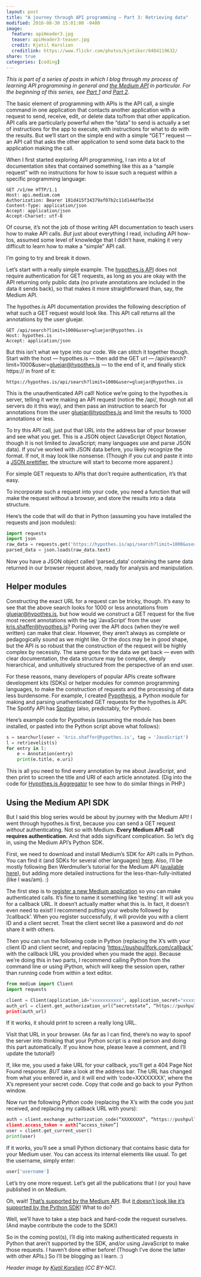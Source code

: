 ```yaml
---
layout: post
title: "A journey through API programming ― Part 3: Retrieving data"
modified: 2016-08-30 15:01:00 -0400
image:
  feature: apiHeader3.jpg
  teaser: apiHeader3-teaser.jpg
  credit: Kjetil Korslien
  creditlink: https://www.flickr.com/photos/kjetikor/8484119632/
share: true
categories: [coding]
---
```


*This is part of a series of posts in which I blog through my process of learning API programming in general and* [*the Medium API*](https://medium.com/blog/the-medium-api-is-now-open-to-everyone-3f4642e5c850#.8ehvndx6y) *in particular. For the beginning of this series, see* [*Part 1*](http://kris.shaffermusic.com/2016/08/journey-through-api-programming-1/) *and* [*Part 2*](http://kris.shaffermusic.com/2016/08/journey-through-api-programming-2/)*.*

The basic element of programming with APIs is the API call, a single command in one application that contacts another application with a request to send, receive, edit, or delete data to/from that other application. API calls are particularly powerful when the “data” to send is actually a set of instructions for the app to execute, with instructions for what to do with the results. But we’ll start on the simple end with a simple “GET” request ― an API call that asks the other application to send some data back to the application making the call.

When I first started exploring API programming, I ran into a lot of documentation sites that contained something like this as a “sample request” with no instructions for how to issue such a request within a specific programming language:

~~~
GET /v1/me HTTP/1.1
Host: api.medium.com
Authorization: Bearer 181d415f34379af07b2c11d144dfbe35d
Content-Type: application/json
Accept: application/json
Accept-Charset: utf-8
~~~

Of course, it’s not the job of those writing API documentation to teach users how to make API calls. *But* just about everything I read, including API how-tos, assumed some level of knowledge that I didn’t have, making it very difficult to learn how to make a “simple” API call.

I’m going to try and break it down.

Let’s start with a really simple example. The [hypothes.is API](https://h.readthedocs.io/en/latest/api/) does not require authentication for GET requests, as long as you are okay with the API returning only public data (no private annotations are included in the data it sends back), so that makes it more straightforward than, say, the Medium API.

The hypothes.is API documentation provides the following description of what such a GET request would look like. This API call returns all the annotations by the user gluejar.

~~~
GET /api/search?limit=1000&user=gluejar@hypothes.is
Host: hypothes.is
Accept: application/json
~~~

But this isn’t what we type into our code. We can stitch it together though. Start with the host ― hypothes.is ― then add the GET url ― /api/search?limit=1000&user=gluejar@hypothes.is ― to the end of it, and finally stick https:// in front of it:

~~~
https://hypothes.is/api/search?limit=1000&user=gluejar@hypothes.is
~~~

This is the unauthenticated API call! Notice we’re going to the hypothes.is server, telling it we’re making an API request (notice the /api/, though not all servers do it this way), and then pass an instruction to search for annotations from the user gluejar@hypothes.is and limit the results to 1000 annotations or less.

To try this API call, just put that URL into the address bar of your browser and see what you get. This is a JSON object (JavaScript Object Notation, though it is not limited to JavaScript; many languages use and parse JSON data). If you’ve worked with JSON data before, you likely recognize the format. If not, it may look like nonsense. (Though if you cut and paste it into a [JSON prettifier](https://jsonformatter.curiousconcept.com/), the structure will start to become more apparent.)

For simple GET requests to APIs that don’t require authentication, it’s that easy.

To incorporate such a request into your code, you need a function that will make the request without a browser, and store the results into a data structure.

Here’s the code that will do that in Python (assuming you have installed the requests and json modules):

~~~python
import requests
import json
raw_data = requests.get('https://hypothes.is/api/search?limit=1000&user=gluejar@hypothes.is')
parsed_data = json.loads(raw_data.text)
~~~

Now you have a JSON object called ‘parsed\_data’ containing the same data returned in our browser request above, ready for analysis and manipulation.

## Helper modules

Constructing the exact URL for a request can be tricky, though. It’s easy to see that the above search looks for 1000 or less annotations from gluejar@hypothes.is, but how would we construct a GET request for the five most recent annotations with the tag ‘JavaScript’ from the user kris.shaffer@hypothes.is? Poring over the API docs (when they’re well written) can make that clear. However, they aren’t always as complete or pedagogically sound as we might like. Or the docs may be in good shape, but the API is so robust that the construction of the request will be highly complex by necessity. The same goes for the data we get back ― even with clear documentation, the data structure may be complex, deeply hierarchical, and unituitively structured from the perspective of an end user.

For these reasons, many developers of popular APIs create software development kits (SDKs) or helper modules for common programming languages, to make the construction of requests and the processing of data less burdensome. For example, I created [Pypothesis](https://github.com/kshaffer/pypothesis), a Python module for making and parsing unathenticated GET requests for the hypothes.is API. The Spotify API has [Spotipy](https://spotipy.readthedocs.io/en/latest/) (also, predictably, for Python).

Here’s example code for Pypothesis (assuming the module has been installed, or pasted into the Python script above what follows):

~~~python
s = searchurl(user = 'kris.shaffer@hypothes.is', tag = 'JavaScript')
l = retrievelist(s)
for entry in l:
    e = Annotation(entry)
    print(e.title, e.uri)
~~~

This is all you need to find every annotation by me about JavaScript, and then print to screen the title and URI of each article annotated. (Dig into the code for [Hypothes.is Aggregator](https://github.com/kshaffer/hypothesis_aggregator) to see how to do similar things in PHP.)

## Using the Medium API SDK

But I said this blog series would be about by journey with the Medium API! I went through hypothes.is first, because you can send a GET request *without* authenticating. Not so with Medium. **Every Medium API call requires authentication.** And that adds significant complication. So let’s dig in, using the Medium API’s Python SDK.

First, we need to download and install Medium’s SDK for API calls in Python. You can find it (and SDKs for several other languages) [here](https://github.com/Medium/medium-api-docs/blob/master/SDK.md). Also, I’ll be mostly following Ben Werdmuller’s tutorial for the Medium API ([available here](https://github.com/Medium/medium-api-docs)), but adding more detailed instructions for the less-than-fully-initiated (like I was/am). :)

The first step is to [register a new Medium application](https://medium.com/me/applications) so you can make authenticated calls. It’s fine to name it something like ‘testing’. It will ask you for a callback URL. It doesn’t actually matter what this is. In fact, it doesn’t even need to exist! I recommend putting your website followed by ‘/callback’. When you register successfully, it will provide you with a client ID and a client secret. Treat the client secret like a password and do *not* share it with others.

Then you can run the following code in Python (replacing the X’s with your client ID and client secret, and replacing ‘https://pushpullfork.com/callback’ with the callback URL you provided when you made the app). Because we’re doing this in two parts, I recommend calling Python from the command line or using iPython, which will keep the session open, rather than running code from within a text editor.

~~~python
from medium import Client
import requests
~~~

~~~python
client = Client(application_id="xxxxxxxxxxx", application_secret="xxxxxxxxxxxxxxxxxxxxxxxxx")
auth_url = client.get_authorization_url(“secretstate”, “https://pushpullfork.com/callback", [“basicProfile”, “publishPost”])
print(auth_url)
~~~

If it works, it should print to screen a really long URL.

Visit that URL in your browser. (As far as I can find, there’s no way to spoof the server into thinking that your Python script is a real person and doing this part automatically. If you know how, please leave a comment, and I’ll update the tutorial!)

If, like me, you used a fake URL for your callback, you’ll get a 404 Page Not Found response. *BUT* take a look at the address bar. The URL has changed from what you entered in, and it will end with ‘code=XXXXXXXX’, where the X’s represent your secret code. Copy that code and go back to your Python window.

Now run the following Python code (replacing the X’s with the code you just received, and replacing my callback URL with yours):

~~~python
auth = client.exchange_authorization_code(“XXXXXXXX”, “https://pushpullfork.com/callback")
client.access_token = auth[“access_token”]
user = client.get_current_user()
print(user)
~~~

If it works, you’ll see a small Python dictionary that contains basic data for your Medium user. You can access its internal elements like usual. To get the username, simply enter:

~~~python
user['username']
~~~

Let’s try one more request. Let’s get all the publications that I (or you) have published in on Medium.

Oh, wait! [That’s supported by the Medium API](https://github.com/Medium/medium-api-docs). But [it doesn’t look like it’s supported by the Python SDK](https://github.com/Medium/medium-sdk-python/blob/master/medium/__init__.py)! What to do?

Well, we’ll have to take a step back and hard-code the request ourselves. (And maybe contribute the code to the SDK!)

So in the coming post(s), I’ll dig into making authenticated requests in Python that aren’t supported by the SDK, and/or using JavaScript to make those requests. I haven’t done either before! (Though I’ve done the latter with other APIs.) So I’ll be blogging as I learn. :)

*Header image by* [*Kjetil Korslien*](https://www.flickr.com/photos/kjetikor/8484119632/) *(CC BY-NC).*
